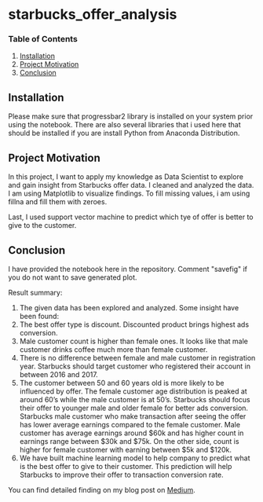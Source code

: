 # starbucks_offer_analysis

### Table of Contents

1. [Installation](#installation)
2. [Project Motivation](#motivation)
3. [Conclusion](#conclusion)

## Installation <a name="installation"></a>

Please make sure that progressbar2 library is installed on your system prior using the notebook. There are also several libraries that i used here that should be installed if you are install Python from Anaconda Distribution.

## Project Motivation<a name="motivation"></a>
In this project, I want to apply my knowledge as Data Scientist to explore and gain insight from Starbucks offer data. I cleaned and analyzed the data. I am using Matplotlib to visualize findings. To fill missing values, i am using fillna and fill them with zeroes.

Last, I used support vector machine to predict which tye of offer is better to give to the customer.

## Conclusion<a name="conclusion"></a>

I have provided the notebook here in the repository. Comment "savefig" if you do not want to save generated plot.

Result summary:
1. The given data has been explored and analyzed. Some insight have been found:
2. The best offer type is discount. Discounted product brings highest ads conversion.
3. Male customer count is higher than female ones. It looks like that male customer drinks coffee much more than female customer.
4. There is no difference between female and male customer in registration year. Starbucks should target customer who registered their account in between 2016 and 2017.
5. The customer between 50 and 60 years old is more likely to be influenced by offer. The female customer age distribution is peaked at around 60’s while the male customer is at 50’s. Starbucks should focus their offer to younger male and older female for better ads conversion.
Starbucks male customer who make transaction after seeing the offer has lower average earnings compared to the female customer. Male customer has average earnings around $60k and has higher count in earnings range between $30k and $75k. On the other side, count is higher for female customer with earning between $5k and $120k.
6. We have built machine learning model to help company to predict what is the best offer to give to their customer. This prediction will help Starbucks to improve their offer to transaction conversion rate. 

You can find detailed finding on my blog post on [Medium](https://medium.com/@satriowputra/starbucks-offer-analysis-466f53443514?sk=c40d157628b5f43d93d913e0b8ecfe6b).
